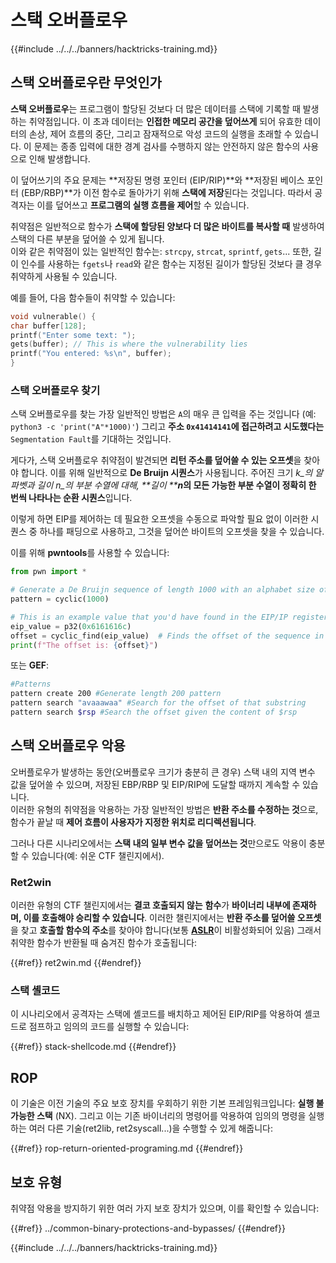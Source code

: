 # 스택 오버플로우

{{#include ../../../banners/hacktricks-training.md}}

## 스택 오버플로우란 무엇인가

**스택 오버플로우**는 프로그램이 할당된 것보다 더 많은 데이터를 스택에 기록할 때 발생하는 취약점입니다. 이 초과 데이터는 **인접한 메모리 공간을 덮어쓰게** 되어 유효한 데이터의 손상, 제어 흐름의 중단, 그리고 잠재적으로 악성 코드의 실행을 초래할 수 있습니다. 이 문제는 종종 입력에 대한 경계 검사를 수행하지 않는 안전하지 않은 함수의 사용으로 인해 발생합니다.

이 덮어쓰기의 주요 문제는 **저장된 명령 포인터 (EIP/RIP)**와 **저장된 베이스 포인터 (EBP/RBP)**가 이전 함수로 돌아가기 위해 **스택에 저장**된다는 것입니다. 따라서 공격자는 이를 덮어쓰고 **프로그램의 실행 흐름을 제어**할 수 있습니다.

취약점은 일반적으로 함수가 **스택에 할당된 양보다 더 많은 바이트를 복사할 때** 발생하여 스택의 다른 부분을 덮어쓸 수 있게 됩니다.\
이와 같은 취약점이 있는 일반적인 함수는: `strcpy`, `strcat`, `sprintf`, `gets`... 또한, 길이 인수를 사용하는 `fgets`나 `read`와 같은 함수는 지정된 길이가 할당된 것보다 클 경우 취약하게 사용될 수 있습니다.

예를 들어, 다음 함수들이 취약할 수 있습니다:
```c
void vulnerable() {
char buffer[128];
printf("Enter some text: ");
gets(buffer); // This is where the vulnerability lies
printf("You entered: %s\n", buffer);
}
```
### 스택 오버플로우 찾기

스택 오버플로우를 찾는 가장 일반적인 방법은 `A`의 매우 큰 입력을 주는 것입니다 (예: `python3 -c 'print("A"*1000)'`) 그리고 **주소 `0x41414141`에 접근하려고 시도했다는** `Segmentation Fault`를 기대하는 것입니다.

게다가, 스택 오버플로우 취약점이 발견되면 **리턴 주소를 덮어쓸 수 있는 오프셋**을 찾아야 합니다. 이를 위해 일반적으로 **De Bruijn 시퀀스**가 사용됩니다. 주어진 크기 _k_의 알파벳과 길이 _n_의 부분 수열에 대해, **길이 **_**n**_**의 모든 가능한 부분 수열이 정확히 한 번씩 나타나는 순환 시퀀스**입니다.

이렇게 하면 EIP를 제어하는 데 필요한 오프셋을 수동으로 파악할 필요 없이 이러한 시퀀스 중 하나를 패딩으로 사용하고, 그것을 덮어쓴 바이트의 오프셋을 찾을 수 있습니다.

이를 위해 **pwntools**를 사용할 수 있습니다:
```python
from pwn import *

# Generate a De Bruijn sequence of length 1000 with an alphabet size of 256 (byte values)
pattern = cyclic(1000)

# This is an example value that you'd have found in the EIP/IP register upon crash
eip_value = p32(0x6161616c)
offset = cyclic_find(eip_value)  # Finds the offset of the sequence in the De Bruijn pattern
print(f"The offset is: {offset}")
```
또는 **GEF**:
```bash
#Patterns
pattern create 200 #Generate length 200 pattern
pattern search "avaaawaa" #Search for the offset of that substring
pattern search $rsp #Search the offset given the content of $rsp
```
## 스택 오버플로우 악용

오버플로우가 발생하는 동안(오버플로우 크기가 충분히 큰 경우) 스택 내의 지역 변수 값을 덮어쓸 수 있으며, 저장된 EBP/RBP 및 EIP/RIP에 도달할 때까지 계속할 수 있습니다.\
이러한 유형의 취약점을 악용하는 가장 일반적인 방법은 **반환 주소를 수정하는 것**으로, 함수가 끝날 때 **제어 흐름이 사용자가 지정한 위치로 리디렉션됩니다**.

그러나 다른 시나리오에서는 **스택 내의 일부 변수 값을 덮어쓰는 것**만으로도 악용이 충분할 수 있습니다(예: 쉬운 CTF 챌린지에서).

### Ret2win

이러한 유형의 CTF 챌린지에서는 **결코 호출되지 않는** **함수**가 **바이너리 내부에 존재하며, 이를 호출해야 승리할 수 있습니다**. 이러한 챌린지에서는 **반환 주소를 덮어쓸 오프셋**을 찾고 **호출할 함수의 주소**를 찾아야 합니다(보통 [**ASLR**](../common-binary-protections-and-bypasses/aslr/)이 비활성화되어 있음) 그래서 취약한 함수가 반환될 때 숨겨진 함수가 호출됩니다:

{{#ref}}
ret2win.md
{{#endref}}

### 스택 셸코드

이 시나리오에서 공격자는 스택에 셸코드를 배치하고 제어된 EIP/RIP를 악용하여 셸코드로 점프하고 임의의 코드를 실행할 수 있습니다:

{{#ref}}
stack-shellcode.md
{{#endref}}

## ROP

이 기술은 이전 기술의 주요 보호 장치를 우회하기 위한 기본 프레임워크입니다: **실행 불가능한 스택** (NX). 그리고 이는 기존 바이너리의 명령어를 악용하여 임의의 명령을 실행하는 여러 다른 기술(ret2lib, ret2syscall...)을 수행할 수 있게 해줍니다:

{{#ref}}
rop-return-oriented-programing.md
{{#endref}}

## 보호 유형

취약점 악용을 방지하기 위한 여러 가지 보호 장치가 있으며, 이를 확인할 수 있습니다:

{{#ref}}
../common-binary-protections-and-bypasses/
{{#endref}}

{{#include ../../../banners/hacktricks-training.md}}
